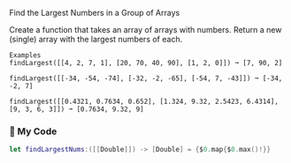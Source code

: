 Find the Largest Numbers in a Group of Arrays

Create a function that takes an array of arrays with numbers. Return a new (single) array with the largest numbers of each.
```
Examples
findLargest([[4, 2, 7, 1], [20, 70, 40, 90], [1, 2, 0]]) ➞ [7, 90, 2]

findLargest([[-34, -54, -74], [-32, -2, -65], [-54, 7, -43]]) ➞ [-34, -2, 7]

findLargest([[0.4321, 0.7634, 0.652], [1.324, 9.32, 2.5423, 6.4314], [9, 3, 6, 3]]) ➞ [0.7634, 9.32, 9]
```
### 🔼 My Code
```swift
let findLargestNums:([[Double]]) -> [Double] = {$0.map{$0.max()!}}
```
